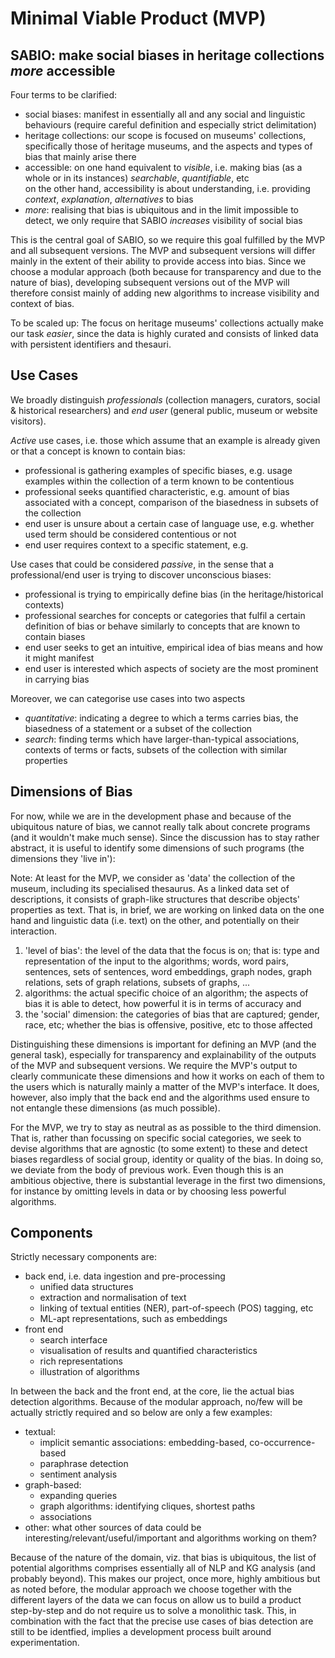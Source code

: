 # Minimal Viable Product (MVP)

## SABIO: make social biases in heritage collections *more* accessible

Four terms to be clarified:
  - social biases: manifest in essentially all and any social and linguistic behaviours (require careful definition and especially strict delimitation)
  - heritage collections: our scope is focused on museums' collections, specifically those of heritage museums, and the aspects and types of bias that mainly arise there
  - accessible: on one hand equivalent to *visible*, i.e. making bias (as a whole or in its instances) *searchable*, *quantifiable*, etc <br>
     on the other hand, accessibility is about understanding, i.e. providing *context*, *explanation*, *alternatives* to bias
  - *more*: realising that bias is ubiquitous and in the limit impossible to detect, we only require that SABIO *increases* visibility of social bias

This is the central goal of SABIO, so we require this goal fulfilled by the MVP and all subsequent versions. The MVP and subsequent versions will differ mainly in the extent of their ability to provide access into bias. Since we choose a modular approach (both because for transparency and due to the nature of bias), developing subsequent versions out of the MVP will therefore consist mainly of adding new algorithms to increase visibility and context of bias. 

To be scaled up: The focus on heritage museums' collections actually make our task *easier*, since the data is highly curated and consists of linked data with persistent identifiers and thesauri. 


## Use Cases

We broadly distinguish *professionals* (collection managers, curators, social & historical researchers) and *end user* (general public, museum or website visitors).

*Active* use cases, i.e. those which assume that an example is already given or that a concept is known to contain bias:

 - professional is gathering examples of specific biases, e.g. usage examples within the collection of a term known to be contentious
 - professional seeks quantified characteristic, e.g. amount of bias associated with a concept, comparison of the biasedness in subsets of the collection
 - end user is unsure about a certain case of language use, e.g. whether used term should be considered contentious or not
 - end user requires context to a specific statement, e.g. 


Use cases that could be considered *passive*, in the sense that a professional/end user is trying to discover unconscious biases:

 - professional is trying to empirically define bias (in the heritage/historical contexts) 
 - professional searches for concepts or categories that fulfil a certain definition of bias or behave similarly to concepts that are known to contain biases
 - end user seeks to get an intuitive, empirical idea of bias means and how it might manifest
 - end user is interested which aspects of society are the most prominent in carrying bias


Moreover, we can categorise use cases into two aspects 
 
 - *quantitative*: indicating a degree to which a terms carries bias, the biasedness of a statement or a subset of the collection
 - *search*: finding terms which have larger-than-typical associations, contexts of terms or facts, subsets of the collection with similar properties



## Dimensions of Bias

For now, while we are in the development phase and because of the ubiquitous nature of bias, we cannot really talk about concrete programs (and it wouldn't make much sense). Since the discussion has to stay rather abstract, it is useful to identify some dimensions of such programs (the dimensions they 'live in'):

Note: At least for the MVP, we consider as 'data' the collection of the museum, including its specialised thesaurus. As a linked data set of descriptions, it consists of graph-like structures that describe objects' properties as text. That is, in brief, we are working on linked data on the one hand and linguistic data (i.e. text) on the other, and potentially on their interaction.

 1. 'level of bias': the level of the data that the focus is on; that is: type and representation of the input to the algorithms; words, word pairs, sentences, sets of sentences, word embeddings, graph nodes, graph relations, sets of graph relations, subsets of graphs, ...
 2. algorithms: the actual specific choice of an algorithm; the aspects of bias it is able to detect, how powerful it is in terms of accuracy and 
 3. the 'social' dimension: the categories of bias that are captured; gender, race, etc; whether the bias is offensive, positive, etc to those affected

Distinguishing these dimensions is important for defining an MVP (and the general task), especially for transparency and explainability of the outputs of the MVP and subsequent versions. We require the MVP's output to clearly communicate these dimensions and how it works on each of them to the users which is naturally mainly a matter of the MVP's interface. It does, however, also imply that the back end and the algorithms used ensure to not entangle these dimensions (as much possible).

For the MVP, we try to stay as neutral as as possible to the third dimension. That is, rather than focussing on specific social categories, we seek to devise algorithms that are agnostic (to some extent) to these and detect biases regardless of social group, identity or quality of the bias. In doing so, we deviate from the body of previous work. Even though this is an ambitious objective, there is substantial leverage in the first two dimensions, for instance by omitting levels in data or by choosing less powerful algorithms. 


## Components

Strictly necessary components are:
  
  - back end, i.e. data ingestion and pre-processing
    - unified data structures
    - extraction and normalisation of text
    - linking of textual entities (NER), part-of-speech (POS) tagging, etc
    - ML-apt representations, such as embeddings
  - front end
    - search interface
    - visualisation of results and quantified characteristics
    - rich representations
    - illustration of algorithms

In between the back and the front end, at the core, lie the actual bias detection algorithms. Because of the modular approach, no/few will be actually strictly required and so below are only a few examples:

  - textual: 
    - implicit semantic associations: embedding-based, co-occurrence-based
    - paraphrase detection
    - sentiment analysis
  - graph-based:
    - expanding queries
    - graph algorithms: identifying cliques, shortest paths
    - associations
  - other: what other sources of data could be interesting/relevant/useful/important and algorithms working on them?


Because of the nature of the domain, viz. that bias is ubiquitous, the list of potential algorithms comprises essentially all of NLP and KG analysis (and probably beyond). This makes our project, once more, highly ambitious but as noted before, the modular approach we choose together with the different layers of the data we can focus on allow us to build a product step-by-step and do not require us to solve a monolithic task. This, in combination with the fact that the precise use cases of bias detection are still to be identfied, implies a development process built around experimentation. 



